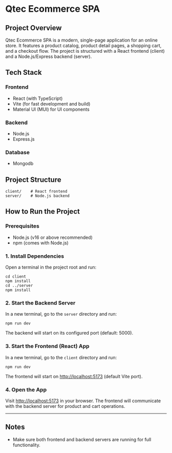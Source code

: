 # Qtec Ecommerce SPA

## Project Overview
Qtec Ecommerce SPA is a modern, single-page application for an online store. It features a product catalog, product detail pages, a shopping cart, and a checkout flow. The project is structured with a React frontend (client) and a Node.js/Express backend (server).

## Tech Stack

### Frontend
- React (with TypeScript)
- Vite (for fast development and build)
- Material UI (MUI) for UI components

### Backend
- Node.js
- Express.js

### Database
- Mongodb

## Project Structure
```
client/    # React frontend
server/    # Node.js backend
```

## How to Run the Project

### Prerequisites
- Node.js (v16 or above recommended)
- npm (comes with Node.js)

### 1. Install Dependencies

Open a terminal in the project root and run:

```
cd client
npm install
cd ../server
npm install
```

### 2. Start the Backend Server

In a new terminal, go to the `server` directory and run:

```
npm run dev
```

The backend will start on its configured port (default: 5000).

### 3. Start the Frontend (React) App

In a new terminal, go to the `client` directory and run:

```
npm run dev
```

The frontend will start on [http://localhost:5173](http://localhost:5173) (default Vite port).

### 4. Open the App

Visit [http://localhost:5173](http://localhost:5173) in your browser. The frontend will communicate with the backend server for product and cart operations.

---

## Notes
- Make sure both frontend and backend servers are running for full functionality.
 
